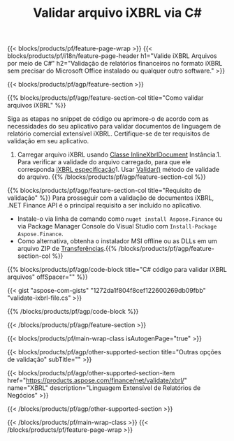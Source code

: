 ﻿---
title: Validar arquivo iXBRL via C#
description: Código de amostra para validação de arquivo iXBRL. Use o código de exemplo API para validar arquivos iXBRL em lote em aplicativos baseados em .NET. 
url: /pt/net/validate/ixbrl/
family: finance
platformtag: net
feature: validate
informat: iXBRL
outformat: 
otherformats: 
---
{{< blocks/products/pf/feature-page-wrap >}}
{{< blocks/products/pf/i18n/feature-page-header h1="Valide iXBRL Arquivos por meio de C#" h2="Validação de relatórios financeiros no formato iXBRL sem precisar do Microsoft Office instalado ou qualquer outro software." >}}

{{< blocks/products/pf/agp/feature-section >}}

{{% blocks/products/pf/agp/feature-section-col title="Como validar arquivos iXBRL" %}}

Siga as etapas no snippet de código ou aprimore-o de acordo com as necessidades do seu aplicativo para validar documentos de linguagem de relatório comercial extensível iXBRL. Certifique-se de ter requisitos de validação em seu aplicativo.

1. Carregar arquivo iXBRL usando [Classe InlineXbrlDocument](https://apireference.aspose.com/finance/net/aspose.finance.xbrl.inline/inlinexbrldocument) Instância.1. Para verificar a validade do arquivo carregado, para que ele corresponda [iXBRL especificação](http://www.xbrl.org/specification/inlinexbrl-part1/rec-2013-11-18/inlinexbrl-part1-rec-2013-11-18.html)1. Usar [Validar()](https://apireference.aspose.com/finance/net/aspose.finance.xbrl.inline/inlinexbrldocument/methods/validate) método de validade do arquivo.
{{% /blocks/products/pf/agp/feature-section-col %}}

{{% blocks/products/pf/agp/feature-section-col title="Requisito de validação" %}}
Para prosseguir com a validação de documentos iXBRL, .NET Finance API é o principal requisito a ser incluído no aplicativo. 
- Instale-o via linha de comando como ```nuget install Aspose.Finance``` ou via Package Manager Console do Visual Studio com ```Install-Package Aspose.Finance```.
- Como alternativa, obtenha o instalador MSI offline ou as DLLs em um arquivo ZIP de [Transferências](https://downloads.aspose.com/finance/net).{{% /blocks/products/pf/agp/feature-section-col %}}

{{% blocks/products/pf/agp/code-block title="C# código para validar iXBRL arquivos" offSpacer="" %}}

{{< gist "aspose-com-gists" "1272da1f804f8cef122600269db09fbb" "validate-ixbrl-file.cs" >}}

{{% /blocks/products/pf/agp/code-block %}}

{{< /blocks/products/pf/agp/feature-section >}}

{{< blocks/products/pf/main-wrap-class isAutogenPage="true" >}}

{{< blocks/products/pf/agp/other-supported-section title="Outras opções de validação" subTitle="" >}}

{{< blocks/products/pf/agp/other-supported-section-item href="https://products.aspose.com/finance/net/validate/xbrl/" name="XBRL" description="Linguagem Extensível de Relatórios de Negócios" >}}

{{< /blocks/products/pf/agp/other-supported-section >}}

{{< /blocks/products/pf/main-wrap-class >}}
{{< /blocks/products/pf/feature-page-wrap >}}